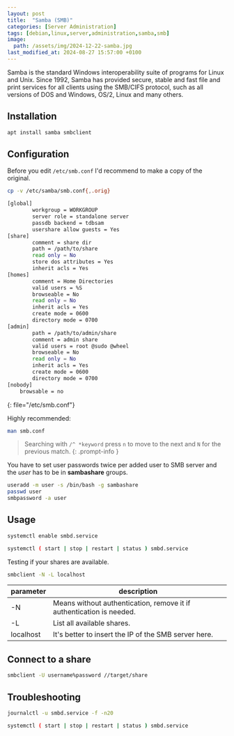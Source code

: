 ```yaml
---
layout: post
title:  "Samba (SMB)"
categories: [Server Administration]
tags: [debian,linux,server,administration,samba,smb]
image:
  path: /assets/img/2024-12-22-samba.jpg
last_modified_at: 2024-08-27 15:57:00 +0100
---
```

Samba is the standard Windows interoperability suite of programs for Linux and Unix. Since 1992, Samba has provided secure, stable and fast file and print services for all clients using the SMB/CIFS protocol, such as all versions of DOS and Windows, OS/2, Linux and many others. 

## Installation
```bash
apt install samba smbclient
```

## Configuration
Before you edit `/etc/smb.conf` I'd recommend to make a copy of the original.
```bash
cp -v /etc/samba/smb.conf{,.orig}
```

```bash
[global]
        workgroup = WORKGROUP
        server role = standalone server
        passdb backend = tdbsam
        usershare allow guests = Yes
[share]
        comment = share dir
        path = /path/to/share
        read only = No
        store dos attributes = Yes
        inherit acls = Yes
[homes]
        comment = Home Directories
        valid users = %S
        browseable = No
        read only = No
        inherit acls = Yes
        create mode = 0600
        directory mode = 0700
[admin]
        path = /path/to/admin/share
        comment = admin share
        valid users = root @sudo @wheel
        browseable = No
        read only = No
        inherit acls = Yes
        create mode = 0600
        directory mode = 0700
[nobody]
	browsable = no

```
{: file="/etc/smb.conf"}

Highly recommended:
```bash
man smb.conf
```
> Searching with `/^ *keyword` press `n` to move to the next and `N` for the previous match.
{: .prompt-info }

You have to set user passwords twice per added user to SMB server and the *user* has to be in **sambashare** groups.
```bash
useradd -m user -s /bin/bash -g sambashare
passwd user
smbpassword -a user
```

## Usage
```bash
systemctl enable smbd.service
```
```bash
systemctl ( start | stop | restart | status ) smbd.service
```
Testing if your shares are available.
```bash
smbclient -N -L localhost
```

| parameter | description |
| --- | --- |
| -N | Means without authentication, remove it if authentication is needed. |
| -L | List all available shares. |
| localhost | It's better to insert the IP of the SMB server here. |

## Connect to a share
```bash
smbclient -U username%password //target/share
```

## Troubleshooting
```bash
journalctl -u smbd.service -f -n20
```

```bash
systemctl ( start | stop | restart | status ) smbd.service
```
